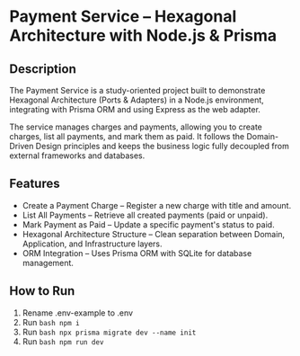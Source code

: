 # Payment Service – Hexagonal Architecture with Node.js & Prisma

## Description

The Payment Service is a study-oriented project built to demonstrate Hexagonal Architecture (Ports & Adapters) in a Node.js environment, integrating with Prisma ORM and using Express as the web adapter.

The service manages charges and payments, allowing you to create charges, list all payments, and mark them as paid.
It follows the Domain-Driven Design principles and keeps the business logic fully decoupled from external frameworks and databases.

## Features

- Create a Payment Charge – Register a new charge with title and amount.
- List All Payments – Retrieve all created payments (paid or unpaid).
- Mark Payment as Paid – Update a specific payment's status to paid.
- Hexagonal Architecture Structure – Clean separation between Domain, Application, and Infrastructure layers.
- ORM Integration – Uses Prisma ORM with SQLite for database management.

## How to Run

1. Rename .env-example to .env
2. Run ```bash npm i```
3. Run ```bash npx prisma migrate dev --name init```
4. Run ```bash npm run dev```